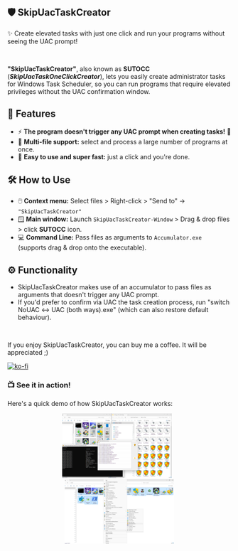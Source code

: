  ## 🛡️ SkipUacTaskCreator
✨ Create elevated tasks with just one click and run your programs without seeing the UAC prompt!

</br>



**"SkipUacTaskCreator"**, also known as **SUTOCC** (***SkipUacTaskOneClickCreator***), lets you easily create administrator tasks for Windows Task Scheduler, so you can run programs that require elevated privileges without the UAC confirmation window.



## 🌟 Features
- ⚡ **The program doesn't trigger any UAC prompt when creating tasks!** 💪
- 📁 **Multi-file support:** select and process a large number of programs at once.
- 🧠 **Easy to use and super fast:** just a click and you're done. 


## 🛠️ How to Use
- 🖱️ **Context menu:** Select files > Right-click > "Send to" → `"SkipUacTaskCreator"`
- 🪟 **Main window:** Launch `SkipUacTaskCreator-Window` > Drag & drop files > click **SUTOCC** icon.
- 💻 **Command Line:** Pass files as arguments to `Accumulator.exe` (supports drag & drop onto the executable).


## ⚙️ Functionality
-  SkipUacTaskCreator makes use of an accumulator to pass files as arguments that doesn't trigger any UAC prompt.
- If you'd prefer to confirm via UAC the task creation process, run "switch NoUAC ↔ UAC (both ways).exe" (which can also restore default behaviour).

</br>

If you enjoy SkipUacTaskCreator, you can buy me a coffee. It will be appreciated ;)

[![ko-fi](https://ko-fi.com/img/githubbutton_sm.svg)](https://ko-fi.com/E1E214R1KB)



### 📺 See it in action!
Here's a quick demo of how SkipUacTaskCreator works:

<div align="center">
  <img src="https://raw.githubusercontent.com/roob-p/SkipUacTaskCreator/main/media/1.png" width="49%" style="margin-right:2%;" />
  <img src="https://raw.githubusercontent.com/roob-p/SkipUacTaskCreator/main/media/2.png" width="49%" />
</div>

<div align="left" style="padding-left: 600px;">
  <img src="https://raw.githubusercontent.com/roob-p/SkipUacTaskCreator/main/media/1.gif" width="90%" style="margin-bottom:10px;" />
  <img src="https://raw.githubusercontent.com/roob-p/SkipUacTaskCreator/main/media/2.gif" width="90%" />
</div>

